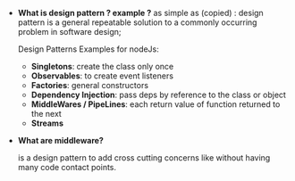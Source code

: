 - **What is design pattern ? example ?**
  as simple as (copied) : design pattern is a general repeatable solution to a commonly occurring problem in software design;

  Design Patterns Examples for nodeJs:

  - **Singletons**: create the class only once
  - **Observables**: to create event listeners
  - **Factories**: general constructors
  - **Dependency Injection**: pass deps by reference to the class or object
  - **MiddleWares / PipeLines**: each return value of function returned to the next
  - **Streams**

- **What are middleware?**

  is a design pattern to add cross cutting concerns like without having many code contact points.
